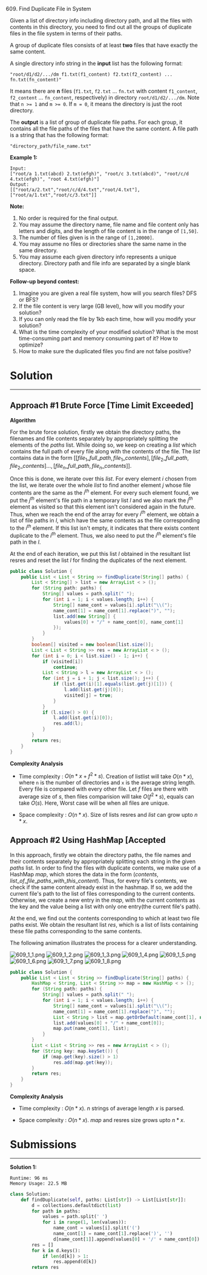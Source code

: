 609. Find Duplicate File in System

Given a list of directory info including directory path, and all the files with contents in this directory, you need to find out all the groups of duplicate files in the file system in terms of their paths.

A group of duplicate files consists of at least **two** files that have exactly the same content.

A single directory info string in the **input** list has the following format:

`"root/d1/d2/.../dm f1.txt(f1_content) f2.txt(f2_content) ... fn.txt(fn_content)"`

It means there are **n** files (`f1.txt`, `f2.txt` ... `fn.txt` with content `f1_content`, `f2_content` ... `fn_content`, respectively) in directory `root/d1/d2/.../dm`. Note that `n >= 1` and `m >= 0`. If `m = 0`, it means the directory is just the root directory.

The **output** is a list of group of duplicate file paths. For each group, it contains all the file paths of the files that have the same content. A file path is a string that has the following format:

`"directory_path/file_name.txt"`

**Example 1:**
```
Input:
["root/a 1.txt(abcd) 2.txt(efgh)", "root/c 3.txt(abcd)", "root/c/d 4.txt(efgh)", "root 4.txt(efgh)"]
Output:  
[["root/a/2.txt","root/c/d/4.txt","root/4.txt"],["root/a/1.txt","root/c/3.txt"]]
```

**Note:**

1. No order is required for the final output.
1. You may assume the directory name, file name and file content only has letters and digits, and the length of file content is in the range of `[1,50]`.
1. The number of files given is in the range of `[1,20000]`.
1. You may assume no files or directories share the same name in the same directory.
1. You may assume each given directory info represents a unique directory. Directory path and file info are separated by a single blank space.
 

**Follow-up beyond contest:**

1. Imagine you are given a real file system, how will you search files? DFS or BFS?
1. If the file content is very large (GB level), how will you modify your solution?
1. If you can only read the file by 1kb each time, how will you modify your solution?
1. What is the time complexity of your modified solution? What is the most time-consuming part and memory consuming part of it? How to optimize?
1. How to make sure the duplicated files you find are not false positive?

# Solution
---
## Approach #1 Brute Force [Time Limit Exceeded]
**Algorithm**

For the brute force solution, firstly we obtain the directory paths, the filenames and file contents separately by appropriately splitting the elements of the $paths$ list. While doing so, we keep on creating a $list$ which contains the full path of every file along with the contents of the file. The $list$ contains data in the form $[ [file_1\_full\_path, file_1\_contents], [file_2\_full\_path, file_2\_contents]..., [file_n\_full\_path, file_n\_contents] ]$.

Once this is done, we iterate over this $list$. For every element $i$ chosen from the list, we iterate over the whole $list$ to find another element $j$ whose file contents are the same as the $i^{th}$ element. For every such element found, we put the $j^{th}$ element's file path in a temporary list $l$ and we also mark the $j^{th}$ element as visited so that this element isn't considered again in the future. Thus, when we reach the end of the array for every $i^{th}$ element, we obtain a list of file paths in $l$, which have the same contents as the file corresponding to the $i^{th}$ element. If this list isn't empty, it indicates that there exists content duplicate to the $i^{th}$ element. Thus, we also need to put the $i^{th}$ element's file path in the $l$.

At the end of each iteration, we put this list $l$ obtained in the resultant list resres and reset the list $l$ for finding the duplicates of the next element.

```java
public class Solution {
    public List < List < String >> findDuplicate(String[] paths) {
        List < String[] > list = new ArrayList < > ();
        for (String path: paths) {
            String[] values = path.split(" ");
            for (int i = 1; i < values.length; i++) {
                String[] name_cont = values[i].split("\\(");
                name_cont[1] = name_cont[1].replace(")", "");
                list.add(new String[] {
                    values[0] + "/" + name_cont[0], name_cont[1]
                });
            }
        }
        boolean[] visited = new boolean[list.size()];
        List < List < String >> res = new ArrayList < > ();
        for (int i = 0; i < list.size() - 1; i++) {
            if (visited[i])
                continue;
            List < String > l = new ArrayList < > ();
            for (int j = i + 1; j < list.size(); j++) {
                if (list.get(i)[1].equals(list.get(j)[1])) {
                    l.add(list.get(j)[0]);
                    visited[j] = true;
                }
            }
            if (l.size() > 0) {
                l.add(list.get(i)[0]);
                res.add(l);
            }
        }
        return res;
    }
}
```

**Complexity Analysis**

* Time complexity : $O(n*x + f^2*s)$. Creation of listlist will take $O(n*x)$, where `n` is the number of directories and `x` is the average string length. Every file is compared with every other file. Let $f$ files are there with average size of $s$, then files comparision will take $O(f^2*s)$, equals can take $O(s)$. Here, Worst case will be when all files are unique.

* Space complexity : $O(n*x)$. Size of lists resres and $list$ can grow upto $n*x$.

## Approach #2 Using HashMap [Accepted

In this approach, firstly we obtain the directory paths, the file names and their contents separately by appropriately splitting each string in the given $paths$ list. In order to find the files with duplicate contents, we make use of a HashMap $map$, which stores the data in the form $(contents, list\_of\_file\_paths\_with\_this\_content)$. Thus, for every file's contents, we check if the same content already exist in the hashmap. If so, we add the current file's path to the list of files corresponding to the current contents. Otherwise, we create a new entry in the $map$, with the current contents as the key and the value being a list with only one entry(the current file's path).

At the end, we find out the contents corresponding to which at least two file paths exist. We obtain the resultant list $res$, which is a list of lists containing these file paths corresponding to the same contents.

The following animation illustrates the process for a clearer understanding.

![609_1_1.png](img/609_1_1.png)
![609_1_2.png](img/609_1_2.png)
![609_1_3.png](img/609_1_3.png)
![609_1_4.png](img/609_1_4.png)
![609_1_5.png](img/609_1_5.png)
![609_1_6.png](img/609_1_6.png)
![609_1_7.png](img/609_1_7.png)
![609_1_8.png](img/609_1_8.png)

```java
public class Solution {
    public List < List < String >> findDuplicate(String[] paths) {
        HashMap < String, List < String >> map = new HashMap < > ();
        for (String path: paths) {
            String[] values = path.split(" ");
            for (int i = 1; i < values.length; i++) {
                String[] name_cont = values[i].split("\\(");
                name_cont[1] = name_cont[1].replace(")", "");
                List < String > list = map.getOrDefault(name_cont[1], new ArrayList < String > ());
                list.add(values[0] + "/" + name_cont[0]);
                map.put(name_cont[1], list);
            }
        }
        List < List < String >> res = new ArrayList < > ();
        for (String key: map.keySet()) {
            if (map.get(key).size() > 1)
                res.add(map.get(key));
        }
        return res;
    }
}
```

**Complexity Analysis**

* Time complexity : $O(n*x)$. $n$ strings of average length $x$ is parsed.

* Space complexity : $O(n*x)$. $map$ and resres size grows upto $n*x$.

# Submissions
---
**Solution 1:**
```
Runtime: 96 ms
Memory Usage: 22.5 MB
```
```python
class Solution:
    def findDuplicate(self, paths: List[str]) -> List[List[str]]:
        d = collections.defaultdict(list)
        for path in paths:
            values = path.split(' ')
            for i in range(1, len(values)):
                name_cont = values[i].split('(')
                name_cont[1] = name_cont[1].replace(')', '')
                d[name_cont[1]].append(values[0] + '/' + name_cont[0])
        res = []
        for k in d.keys():
            if len(d[k]) > 1:
                res.append(d[k])
        return res
```